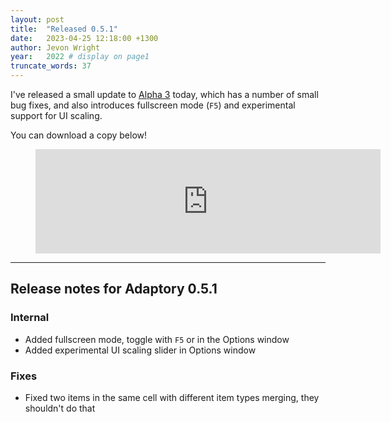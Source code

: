 ```yaml
---
layout: post
title:  "Released 0.5.1"
date:   2023-04-25 12:18:00 +1300
author: Jevon Wright
year:   2022 # display on page1
truncate_words: 37
---
```


I've released a small update to [Alpha 3](/2023/03/31/alpha-3) today,
which has a number of small bug fixes, and also introduces fullscreen mode (`F5`)
and experimental support for UI scaling.

You can download a copy below!

<figure class="itch">
  <iframe src="https://itch.io/embed/1764047?linkback=true&amp;bg_color=2c364e&amp;fg_color=d9d9d9&amp;link_color=F1DA92&amp;border_color=1c263e" width="552" height="167" frameborder="0"><a href="https://soundasleepful.itch.io/adaptory">Adaptory by soundasleepful</a></iframe>
</figure>

---

## Release notes for Adaptory 0.5.1

### Internal

- Added fullscreen mode, toggle with `F5` or in the Options window
- Added experimental UI scaling slider in Options window

### Fixes

- Fixed two items in the same cell with different item types merging, they shouldn't do that
